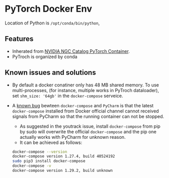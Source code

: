 # PyTorch Docker Env

Location of Python is `/opt/conda/bin/python`,

## Features

- Inherated from [NVIDIA NGC Catalog PyTorch Container](https://ngc.nvidia.com/catalog/containers/nvidia:pytorch).
- PyTroch is organized by conda


## Known issues and solutions

- By default a docker conatiner only has 48 MB shared memory. To use multi-processes, (for instance, multiple works in PyTroch dataloader), set `shm_size: '64gb'` in the `docker-compose` serveice.
- A [known bug](shm_size: '64gb') bewteen `docker-compose` and `PyCharm` is that the latest `docker-compose` installed from Docker official channel cannot received signals from PyCharm so that the running container can not be stopped.
  - As suggested in the youtrack issue, install `docker-compose` from pip by sudo will overwrite the official `docker-compose` and the pip one actually works with PyCharm for unknown reason.
  - It can be achieved as follows:

  ```bash
  docker-compose --version
  docker-compose version 1.27.4, build 40524192
  sudo pip3 install docker-compose
  docker-compose -v
  docker-compose version 1.29.2, build unknown
  ```
  